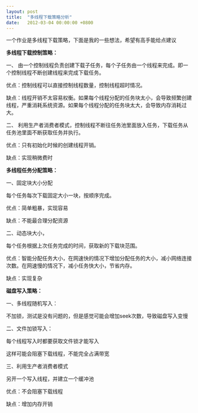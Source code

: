 ```yaml
---
layout: post
title:  "多线程下载策略分析"
date:   2012-03-04 00:00:00 +0800
---
```




一个作业是多线程下载策略，下面是我的一些想法，希望有高手能给点建议

 

**多线程下载控制策略：**

一、       由一个控制线程负责创建下载子任务，每个子任务由一个线程来完成。即一个控制线程不断创建线程来完成下载任务。

优点：控制线程可以直接控制线程数量，控制线程超时情况。

缺点：线程开销不太容易权衡。如果每个线程分配的任务块太小，会导致频繁创建线程，严重消耗系统资源。如果每个线程分配的任务块太大，会导致内存消耗过大。

 

二、       利用生产者消费者模式，控制线程不断往任务池里面放入任务，下载任务从任务池里面不断获取任务并执行。

优点：只有初始化时候的创建线程开销。

缺点：实现稍微费时

 

**多线程任务分配策略：**

一、固定块大小分配

每个任务每次下载固定大小一块，按顺序完成。

优点：简单粗暴，实现容易

缺点：不能最合理分配资源

二、动态块大小，

每个任务根据上次任务完成的时间，获取新的下载块范围。

优点：智能分配任务大小，在网速快的情况下增加分配任务的大小，减小网络连接次数。在网速慢的情况下，减小任务快大小，节省内存。

缺点：实现复杂

 

 

**磁盘写入策略：**

一、多线程随机写入：

不加锁，测试是没有问题的，但是感觉可能会增加seek次数，导致磁盘写入变慢

 

二、文件加锁写入：

每个线程写入时都要获取文件锁才能写入

这样可能会阻塞下载线程，不能完全占满带宽

 

三、利用生产者消费者模式

另开一个写入线程，并建立一个缓冲池

优点：不会阻塞下载线程

缺点：增加内存开销